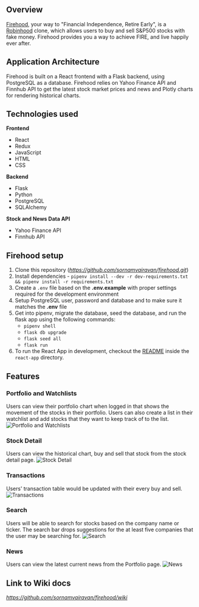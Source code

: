 ## Overview
[Firehood](https://firehood.herokuapp.com/), your way to "Financial Independence, Retire Early", is a [Robinhood](https://robinhood.com/us/en/) clone, which allows users to buy and sell S&P500 stocks with fake money. Firehood provides you a way to achieve FIRE, and live happily ever after.

## Application Architecture
Firehood is built on a React frontend with a Flask backend, using PostgreSQL as a database. Firehood relies on Yahoo Finance API and Finnhub API to get the latest stock market prices and news and Plotly charts for rendering historical charts. 

## Technologies used
**Frontend**
- React
- Redux
- JavaScript
- HTML
- CSS

**Backend**
- Flask
- Python
- PostgreSQL
- SQLAlchemy

**Stock and News Data API**
- Yahoo Finance API
- Finnhub API

## Firehood setup
1. Clone this repository (*https://github.com/sornamvairavan/firehood.git*)
2. Install dependencies - `pipenv install --dev -r dev-requirements.txt && pipenv install -r requirements.txt`
3. Create a `.env` file based on the **.env.example** with proper settings required for the development environment
4. Setup PostgreSQL user, password and database and to make sure it matches the **.env** file
5. Get into pipenv, migrate the database, seed the database, and run the flask app using the following commands:
   * `pipenv shell`
   * `flask db upgrade`
   * `flask seed all`
   * `flask run`
6. To run the React App in development, checkout the [README](./react-app/README.md) inside the `react-app` directory.

## Features
### Portfolio and Watchlists
Users can view their portfolio chart when logged in that shows the movement of the stocks in their portfolio. Users can also create a list in their watchlist and add stocks that they want to keep track of to the list.
![Portfolio and Watchlists](https://res.cloudinary.com/dikzc7kwd/image/upload/v1648584072/Screen_Shot_2022-03-29_at_1.00.59_PM_yxnjkb.png)

### Stock Detail
Users can view the historical chart, buy and sell that stock from the stock detail page.
![Stock Detail](https://res.cloudinary.com/dikzc7kwd/image/upload/v1648584135/Screen_Shot_2022-03-29_at_1.02.06_PM_z09zbx.png)

### Transactions
Users' transaction table would be updated with their every buy and sell.
![Transactions](https://res.cloudinary.com/dikzc7kwd/image/upload/v1648584342/Screen_Shot_2022-03-29_at_1.03.03_PM_zokgyw.png)

### Search
Users will be able to search for stocks based on the company name or ticker. The search bar drops suggestions for the at least five companies that the user may be searching for.
![Search](https://res.cloudinary.com/dikzc7kwd/image/upload/v1648585190/Screen_Shot_2022-03-29_at_1.19.39_PM_v8avs1.png)

### News
Users can view the latest current news from the Portfolio page.
![News](https://res.cloudinary.com/dikzc7kwd/image/upload/v1648317397/Screen_Shot_2022-03-26_at_10.51.38_AM_ahynjf.png)

## Link to Wiki docs
*https://github.com/sornamvairavan/firehood/wiki*

